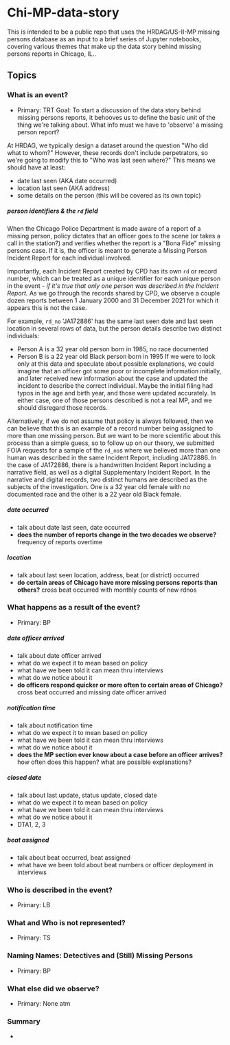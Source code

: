 # Chi-MP-data-story
This is intended to be a public repo that uses the HRDAG/US-II-MP missing persons database as an input to a brief series of Jupyter notebooks, covering various themes that make up the data story behind missing persons reports in Chicago, IL..

## Topics

### What is an event?
- Primary: TRT
Goal: To start a discussion of the data story behind missing persons reports, it behooves us to define the basic unit of the thing we're talking about. What info must we have to 'observe' a missing person report?

At HRDAG, we typically design a dataset around the question "Who did what to whom?" However, these records don't include perpetrators, so we're going to modify this to "Who was last seen where?" This means we should have at least:
- date last seen (AKA date occurred)
- location last seen (AKA address)
- some details on the person (this will be covered as its own topic)

##### person identifiers & the `rd` field
When the Chicago Police Department is made aware of a report of a missing person, policy dictates that an officer goes to the scene (or takes a call in the station?) and verifies whether the report is a "Bona Fide" missing persons case. If it is, the officer is meant to generate a Missing Person Incident Report for each individual involved.

Importantly, each Incident Report created by CPD has its own `rd` or record number, which can be treated as a unique identifier for each unique person in the event - _if it's true that only one person was described in the Incident Report._ As we go through the records shared by CPD, we observe a couple dozen reports between 1 January 2000 and 31 December 2021 for which it appears this is not the case.

For example, `rd_no` 'JA172886' has the same last seen date and last seen location in several rows of data, but the person details describe two distinct individuals:
* Person A is a 32 year old person born in 1985, no race documented
* Person B is a 22 year old Black person born in 1995
If we were to look only at this data and speculate about possible explanations, we could imagine that an officer got some poor or incomplete information initially, and later received new information about the case and updated the incident to describe the correct individual. Maybe the initial filing had typos in the age and birth year, and those were updated accurately. In either case, one of those persons described is not a real MP, and we should disregard those records.

Alternatively, if we do not assume that policy is always followed, then we can believe that this is an example of a record number being assigned to more than one missing person. But we want to be more scientific about this process than a simple guess, so to follow up on our theory, we submitted FOIA requests for a sample of the `rd_no`s where we believed more than one human was described in the same Incident Report, including JA172886. 
In the case of JA172886, there is a handwritten Incident Report including a narrative field, as well as a digital Supplementary Incident Report. In the narrative and digital records, two distinct humans are described as the subjects of the investigation. One is a 32 year old female with no documented race and the other is a 22 year old Black female. 
##### date occurred
- talk about date last seen, date occurred
- **does the number of reports change in the two decades we observe?** frequency of reports overtime

##### location
- talk about last seen location, address, beat (or district) occurred
- **do certain areas of Chicago have more missing persons reports than others?** cross beat occurred with monthly counts of new rdnos
<F13><F12>
### What happens as a result of the event?
- Primary: BP

##### date officer arrived
- talk about date officer arrived
- what do we expect it to mean based on policy
- what have we been told it can mean thru interviews
- what do we notice about it
- **do officers respond quicker or more often to certain areas of Chicago?** cross beat occurred and missing date officer arrived

##### notification time
- talk about notification time
- what do we expect it to mean based on policy
- what have we been told it can mean thru interviews
- what do we notice about it
- **does the MP section ever know about a case before an officer arrives?** how often does this happen? what are possible explanations?

##### closed date
- talk about last update, status update, closed date
- what do we expect it to mean based on policy
- what have we been told it can mean thru interviews
- what do we notice about it
- DTA1, 2, 3

##### beat assigned
- talk about beat occurred, beat assigned
- what have we been told about beat numbers or officer deployment in interviews

### Who is described in the event?
- Primary: LB

### What and Who is not represented?
- Primary: TS

### Naming Names: Detectives and (Still) Missing Persons
- Primary: BP

### What else did we observe?
- Primary: None atm

### Summary
- 

